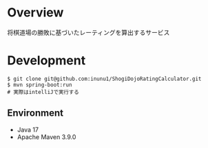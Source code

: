 # Overview
将棋道場の勝敗に基づいたレーティングを算出するサービス

# Development

```shell
$ git clone git@github.com:inunu1/ShogiDojoRatingCalculator.git
$ mvn spring-boot:run
# 実際はintelliJで実行する
```

## Environment
- Java 17
- Apache Maven 3.9.0 
